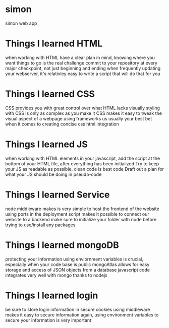# simon
simon web app


# Things I learned HTML
when working with HTML have a clear plan in mind, knowing where you want things to go is the real challenge
commit to your repository at every major checkpoint, not just beginning and ending
when frequently updating your webserver, it's relativley easy to write a script that will do that for you 

# Things I learned CSS
CSS provides you with great control over what HTML lacks visually
styling with CSS is only as complex as you make it
CSS makes it easy to tweak the visual aspect of a webpage
using frameworks us usually your best bet when it comes to creating concise css html integration

# Things I learned JS
when working with HTML elements in your javascript, add the script at the bottom of your HTML file, after everything has been initialized
Try to keep your JS as readable as possible, clean code is best code
Draft out a plan for what your JS should be doing in pseudo-code

# Things I learned Service
node middleware makes is very simple to host the frontend of the website
using ports in the deployment script makes it possible to connect our website to a backend
make sure to initialize your folder with node before trying to use/install any packages

# Things I learned mongoDB
protecting your information using enviornment variables is crucial, especially when your code base is public
mongoAtlas allows for easy storage and access of JSON objects from a database
javascript code integrates very well with mongo thanks to nodejs

# Things I learned login
be sure to store login information in secure cookies
using middleware makes it easy to secure information
again, using environment variables to secure your information is very important